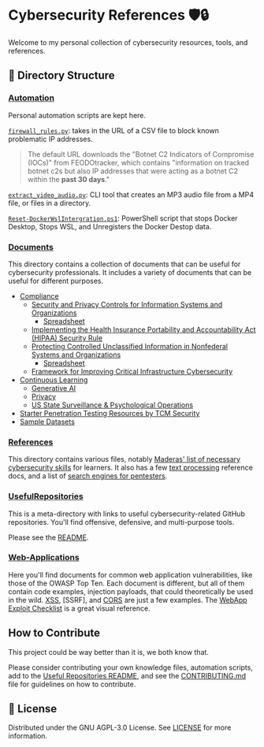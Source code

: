 # Cybersecurity References 🛡️🔒

Welcome to my personal collection of cybersecurity resources, tools, and references.

## 📁 Directory Structure

### [Automation](./Automation-Scripts)

Personal automation scripts are kept here.

[`firewall_rules.py`](./Automation-Scripts/firewall_rules.py): takes in the URL of a CSV file to block known problematic IP addresses. 

> The default URL downloads the "Botnet C2 Indicators of Compromise (IOCs)" from FEODOtracker, which contains "information on tracked botnet c2s but also IP addresses that were acting as a botnet C2 within the **past 30 days**."

[`extract_video_audio.py`](./Automation-Scripts/extract_video_audio.py): CLI tool that creates an MP3 audio file from a MP4 file, or files in a directory.

[`Reset-DockerWslIntergration.ps1`](./Automation-Scripts/Reset-DockerWslIntegration.ps1): PowerShell script that stops Docker Desktop, Stops WSL, and Unregisters the Docker Destop data.

### [Documents](./Documents)

This directory contains a collection of documents that can be useful for cybersecurity professionals. It includes a variety of documents that can be useful for different purposes.
- [Compliance](./Documents/Compliance)
    - [Security and Privacy Controls for Information Systems and Organizations](./Documents/Compliance//800-53r5/SP_800-53_v5_1-derived-OSCAL.pdf "PDF")
        - [Spreadsheet](./Documents/Compliance/800-53r5/sp800-53r5-control-catalog.xlsx "XLSX")
    - [Implementing the Health Insurance Portability and Accountability Act (HIPAA) Security Rule](./Documents/Compliance/800-66r2/NIST.SP.800-66r2.pdf "PDF")
    - [Protecting Controlled Unclassified Information in Nonfederal Systems and Organizations](./Documents/Compliance/800-171/NIST.SP.800-171r2.pdf "PDF")
        - [Spreadsheet](./Documents/Compliance/800-171/sp800-171r2-security-reqs.xlsx "XLSX")
    - [Framework for Improving Critical Infrastructure Cybersecurity](./Documents/Compliance/NIST.CSWP.04162018.pdf "PDF")
- [Continuous Learning](./Documents/Continuous-Learning/)
    - [Generative AI](./Documents/Continuous-Learning/Generative-AI/)
    - [Privacy](./Documents/Continuous-Learning/Privacy/ "Learn about digital privacy.")
    - [US State Surveillance & Psychological Operations](./Documents/Continuous-Learning/US-State_Surveillance-Psyops/ "Learn about state-sanctioned psyops in the US and abroad.")
- [Starter Penetration Testing Resources by TCM Security](./Documents/Pentest_Resources-TCM_Security/ "Resources for pentesters in the making.")
- [Sample Datasets](./Documents/Sample_Datasets/ "A collection of datasets to practice working on.")

### [References](./References)

This directory contains various files, notably [Maderas' list of necessary cybersecurity skills](./References/Get_Started-MaderasSecurityArsenal.md "Maderas Security Arsenal") for learners. It also has a few [text processing](./References/text-processing/ "Directory") reference docs, and a list of [search engines for pentesters](./References/Search_Engines_for_Pentesters.jpg "Search Engines for Pentesters").

### [UsefulRepositories](./UsefulRepositories)

This is a meta-directory with links to useful cybersecurity-related GitHub repositories. You'll find offensive, defensive, and multi-purpose tools.

Please see the [README](./UsefulRepositories/README.md).

### [Web-Applications](./Web-Applications)

Here you'll find documents for common web application vulnerabilities, like those of the OWASP Top Ten. Each document is different, but all of them contain code examples, injection payloads, that could theoretically be used in the wild. [XSS](./Web-Applications/XSS.md), [SSRF], and [CORS](./Web-Applications/CORS.md) are just a few examples. The [WebApp Exploit Checklist](./Web-Applications/WebApp-ExploitsChecklist.pdf) is a great visual reference.

## How to Contribute
This project could be way better than it is, we both know that.

Please consider contributing your own knowledge files, automation scripts, add to the [Useful Repositories README](./Useful-Repositories/README.md), and see the [CONTRIBUTING.md](CONTRIBUTING.md) file for guidelines on how to contribute.

## 📜 License

Distributed under the GNU AGPL-3.0 License. See [LICENSE](./LICENSE) for more information.
